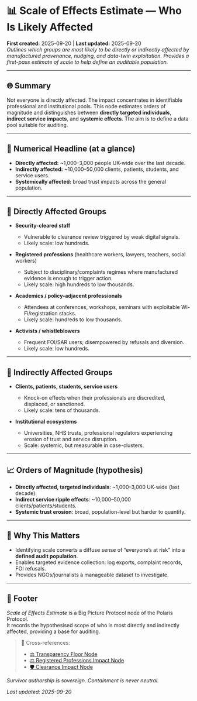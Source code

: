 # 📊 Scale of Effects Estimate — Who Is Likely Affected  
**First created:** 2025-09-20 | **Last updated:** 2025-09-20  
*Outlines which groups are most likely to be directly or indirectly affected by manufactured provenance, nudging, and data-twin exploitation. Provides a first-pass estimate of scale to help define an auditable population.*

---

## 🌐 Summary  
Not everyone is directly affected. The impact concentrates in identifiable professional and institutional pools. This node estimates orders of magnitude and distinguishes between **directly targeted individuals**, **indirect service impacts**, and **systemic effects**. The aim is to define a data pool suitable for auditing.

---

## 📍 Numerical Headline (at a glance)  
- **Directly affected:** ~1,000–3,000 people UK-wide over the last decade.  
- **Indirectly affected:** ~10,000–50,000 clients, patients, students, and service users.  
- **Systemically affected:** broad trust impacts across the general population.

---

## 📍 Directly Affected Groups  
- **Security-cleared staff**  
  - Vulnerable to clearance review triggered by weak digital signals.  
  - Likely scale: low hundreds.  

- **Registered professions** (healthcare workers, lawyers, teachers, social workers)  
  - Subject to disciplinary/complaints regimes where manufactured evidence is enough to trigger action.  
  - Likely scale: high hundreds to low thousands.  

- **Academics / policy-adjacent professionals**  
  - Attendees at conferences, workshops, seminars with exploitable Wi-Fi/registration stacks.  
  - Likely scale: hundreds to low thousands.  

- **Activists / whistleblowers**  
  - Frequent FOI/SAR users; disempowered by refusals and diversion.  
  - Likely scale: low hundreds.  

---

## 📍 Indirectly Affected Groups  
- **Clients, patients, students, service users**  
  - Knock-on effects when their professionals are discredited, displaced, or sanctioned.  
  - Likely scale: tens of thousands.  

- **Institutional ecosystems**  
  - Universities, NHS trusts, professional regulators experiencing erosion of trust and service disruption.  
  - Scale: systemic, but measurable in case-clusters.

---

## 📈 Orders of Magnitude (hypothesis)  
- **Directly affected, targeted individuals**: ~1,000–3,000 UK-wide (last decade).  
- **Indirect service ripple effects**: ~10,000–50,000 clients/patients/students.  
- **Systemic trust erosion**: broad, population-level but harder to quantify.

---

## 🔎 Why This Matters  
- Identifying scale converts a diffuse sense of “everyone’s at risk” into a **defined audit population**.  
- Enables targeted evidence collection: log exports, complaint records, FOI refusals.  
- Provides NGOs/journalists a manageable dataset to investigate.  

---

## 🏮 Footer  
*Scale of Effects Estimate* is a Big Picture Protocol node of the Polaris Protocol.  
It records the hypothesised scope of who is most directly and indirectly affected, providing a base for auditing.  

> 📡 Cross-references:  
> - [⚖️ Transparency Floor Node](../Big_Picture_Protocols/⚖️_transparency_floor.md)  
> - [⚖️ Registered Professions Impact Node](../Big_Picture_Protocols/⚖️_registered_professions_impact.md)  
> - [🛡️ Clearance Impact Node](../Big_Picture_Protocols/🛡️_clearance_impact.md)

*Survivor authorship is sovereign. Containment is never neutral.*  

_Last updated: 2025-09-20_

